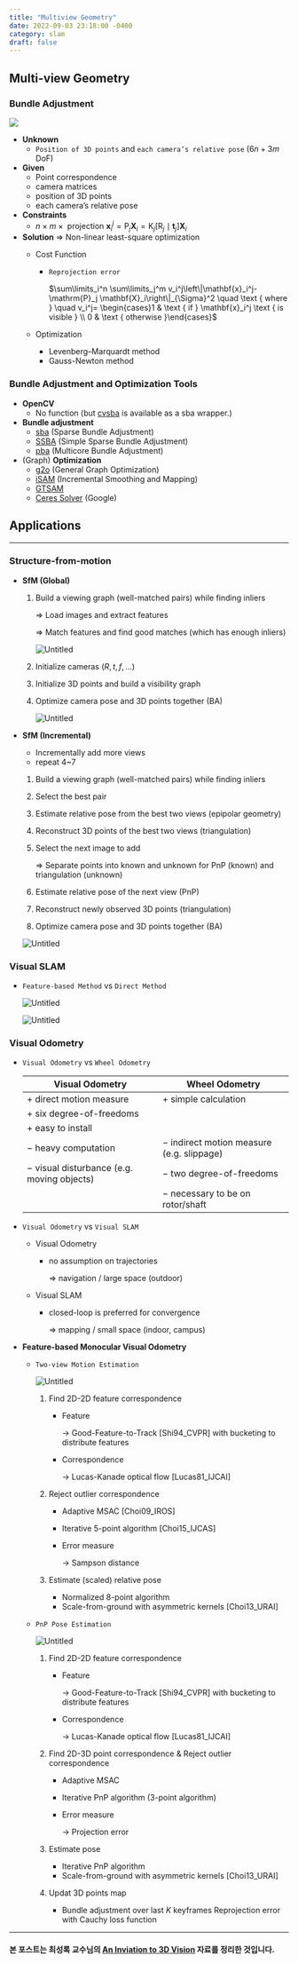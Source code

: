 ```yaml
---
title: "Multiview Geometry"
date: 2022-09-03 23:18:00 -0400
category: slam
draft: false
---
```


## Multi-view Geometry

### Bundle Adjustment

![](./images/Untitled.png)

- **Unknown**
    - `Position of 3D points` and `each camera’s relative pose` ($6n+3m$ DoF)
- **Given**
    - Point correspondence
    - camera matrices
    - position of 3D points
    - each camera’s relative pose
- **Constraints**
    - $n \times m \times \text { projection } \mathbf{x}_i^j=\mathrm{P}_j \mathbf{X}_i=\mathrm{K}_j\left[\mathrm{R}_j \mid \mathbf{t}_j\right] \mathbf{X}_i$
- **Solution** ⇒ Non-linear least-square optimization
    - Cost Function
        - `Reprojection error`
            
            $\sum\limits_i^n \sum\limits_j^m v_i^j\left\|\mathbf{x}_i^j-\mathrm{P}_j \mathbf{X}_i\right\|_{\Sigma}^2 \quad \text { where } \quad v_i^j= \begin{cases}1 & \text { if } \mathbf{x}_i^j \text { is visible } \\ 0 & \text { otherwise }\end{cases}$
            
    - Optimization
        - Levenberg–Marquardt method
        - Gauss-Newton method

### Bundle Adjustment and Optimization Tools

- **OpenCV**
    - No function (but [cvsba](https://github.com/willdzeng/cvsba) is available as a sba wrapper.)
- **Bundle adjustment**
    - [sba](http://users.ics.forth.gr/~lourakis/sba/) (Sparse Bundle Adjustment)
    - [SSBA](https://github.com/chzach/SSBA/) (Simple Sparse Bundle Adjustment)
    - [pba](http://grail.cs.washington.edu/projects/mcba/) (Multicore Bundle Adjustment)
- (Graph) **Optimization**
    - [g2o](https://github.com/RainerKuemmerle/g2o) (General Graph Optimization)
    - [iSAM](http://people.csail.mit.edu/kaess/isam/) (Incremental Smoothing and Mapping)
    - [GTSAM](https://bitbucket.org/gtborg/gtsam/src/develop/)
    - [Ceres Solver](http://ceres-solver.org/) (Google)

## Applications

---

### Structure-from-motion

- **SfM (Global)**
    1. Build a viewing graph (well-matched pairs) while finding inliers
        
        ⇒ Load images and extract features
        
        ⇒ Match features and find good matches (which has enough inliers)
        
        ![Untitled](./images/Multi-view%20Geometry%204c25e6aa341742a197980bf0d7efe0c1/Untitled%201.png)
        
    2. Initialize cameras ($R, t, f, ...$)
    3. Initialize 3D points and build a visibility graph
    4. Optimize camera pose and 3D points together (BA)
        
        ![Untitled](./images/Multi-view%20Geometry%204c25e6aa341742a197980bf0d7efe0c1/Untitled%202.png)
        

- **SfM (Incremental)**
    - Incrementally add more views
    - repeat 4~7
    1. Build a viewing graph (well-matched pairs) while finding inliers
    2. Select the best pair
    3. Estimate relative pose from the best two views (epipolar geometry)
    4. Reconstruct 3D points of the best two views (triangulation)
    5. Select the next image to add
        
        ⇒ Separate points into known and unknown for PnP (known) and triangulation (unknown)
        
    6. Estimate relative pose of the next view (PnP)
    7. Reconstruct newly observed 3D points (triangulation)
    8. Optimize camera pose and 3D points together (BA)
    
    ![Untitled](./images/Multi-view%20Geometry%204c25e6aa341742a197980bf0d7efe0c1/Untitled%203.png)
    

### Visual SLAM

- `Feature-based Method` vs `Direct Method`
    
    ![Untitled](./images/Multi-view%20Geometry%204c25e6aa341742a197980bf0d7efe0c1/Untitled%204.png)
    
    ![Untitled](./images/Multi-view%20Geometry%204c25e6aa341742a197980bf0d7efe0c1/Untitled%205.png)
    

### Visual Odometry

- `Visual Odometry` vs `Wheel Odometry`
    
    
    | Visual Odometry | Wheel Odometry |
    | --- | --- |
    | + direct motion measure | + simple calculation |
    | + six degree-of-freedoms |  |
    | + easy to install |  |
    | − heavy computation | − indirect motion measure (e.g. slippage) |
    | − visual disturbance (e.g. moving objects) | − two degree-of-freedoms |
    |  | − necessary to be on rotor/shaft |

- `Visual Odometry` vs `Visual SLAM`
    - Visual Odometry
        - no assumption on trajectories
            
            ⇒ navigation / large space (outdoor)
            
    - Visual SLAM
        - closed-loop is preferred for convergence
            
            ⇒ mapping / small space (indoor, campus)
            

- **Feature-based Monocular Visual Odometry**
    - `Two-view Motion Estimation`
        
        ![Untitled](./images/Multi-view%20Geometry%204c25e6aa341742a197980bf0d7efe0c1/Untitled%206.png)
        
        1. Find 2D-2D feature correspondence
            - Feature
                
                → Good-Feature-to-Track [Shi94_CVPR] with bucketing to distribute features
                
            - Correspondence
                
                → Lucas-Kanade optical flow [Lucas81_IJCAI]
                
        2. Reject outlier correspondence
            - Adaptive MSAC [Choi09_IROS]
            - Iterative 5-point algorithm [Choi15_IJCAS]
            - Error measure
                
                → Sampson distance
                
        3. Estimate (scaled) relative pose
            - Normalized 8-point algorithm
            - Scale-from-ground with asymmetric kernels [Choi13_URAI]
    - `PnP Pose Estimation`
        
        ![Untitled](./images/Multi-view%20Geometry%204c25e6aa341742a197980bf0d7efe0c1/Untitled%207.png)
        
        1. Find 2D-2D feature correspondence
            - Feature
                
                → Good-Feature-to-Track [Shi94_CVPR] with bucketing to distribute features
                
            - Correspondence
                
                → Lucas-Kanade optical flow [Lucas81_IJCAI]
                
        2. Find 2D-3D point correspondence & Reject outlier correspondence
            - Adaptive MSAC
            - Iterative PnP algorithm (3-point algorithm)
            - Error measure
                
                → Projection error
                
        3. Estimate pose
            - Iterative PnP algorithm
            - Scale-from-ground with asymmetric kernels [Choi13_URAI]
        4. Updat 3D points map
            - Bundle adjustment over last $K$ keyframes Reprojection error with Cauchy loss function

---

#### 본 포스트는 최성록 교수님의 [An Inviation to 3D Vision](http://github.com/sunglok/3dv_tutorial) 자료를 정리한 것입니다.
